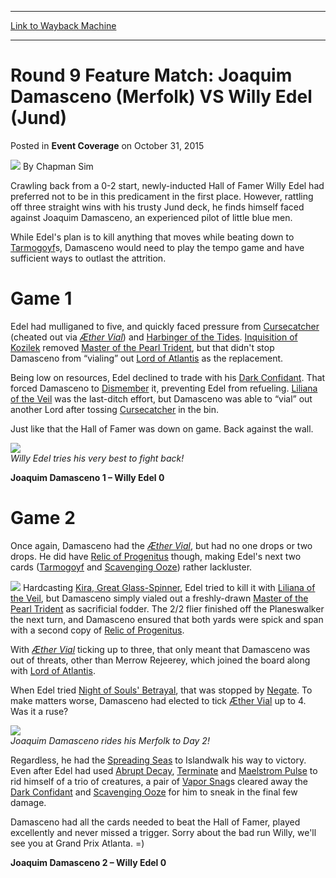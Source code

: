 
---
[Link to Wayback Machine](https://web.archive.org/web/20160326161503/http://magic.wizards.com/en/events/coverage/gppoa15/round-9-feature-match-damasceno-vs-edel-2015-10-31)

[_metadata_:author]:- "Chapman Sim"
[_metadata_:description]:- "Crawling back from a 0-2 start, newly-inducted Hall of Famer Willy Edel had preferred not to be in this predicament in the first place. However, rattling off three straight wins with his trusty Jund deck, he finds himself faced against Joaquim Damasceno, an experienced pilot of little blue men."
[_metadata_:generator]:- "Drupal 7 (http://drupal.org)"
[_metadata_:node]:- "821446"
[_metadata_:publish_date]:- "2015-10-31"
[_metadata_:source]:- "div-main-content"
[_metadata_:title]:- "Round 9 Feature Match: Joaquim Damasceno (Merfolk) VS Willy Edel (Jund)"
[_metadata_:wayback_capture_timestamp]:- "2016-03-26 16:15:03"
[_metadata_:wayback_raw_url]:- "https://web.archive.org/web/20160326161503id_/http://magic.wizards.com/en/events/coverage/gppoa15/round-9-feature-match-damasceno-vs-edel-2015-10-31"
[_metadata_:wayback_url]:- "http://magic.wizards.com/en/events/coverage/gppoa15/round-9-feature-match-damasceno-vs-edel-2015-10-31"
---


Round 9 Feature Match: Joaquim Damasceno (Merfolk) VS Willy Edel (Jund)
=======================================================================



 Posted in **Event Coverage**
 on October 31, 2015 






![](https://media.magic.wizards.com/styles/auth_small/public/images/person/chapman.jpg)
By Chapman Sim











Crawling back from a 0-2 start, newly-inducted Hall of Famer Willy Edel had preferred not to be in this predicament in the first place. However, rattling off three straight wins with his trusty Jund deck, he finds himself faced against Joaquim Damasceno, an experienced pilot of little blue men.


While Edel's plan is to kill anything that moves while beating down to [Tarmogoyf](http://gatherer.wizards.com/Pages/Card/Details.aspx?name=Tarmogoyf)s, Damasceno would need to play the tempo game and have sufficient ways to outlast the attrition.


Game 1
======


Edel had mulliganed to five, and quickly faced pressure from [Cursecatcher](http://gatherer.wizards.com/Pages/Card/Details.aspx?name=Cursecatcher) (cheated out via *[Æther Vial](http://gatherer.wizards.com/Pages/Card/Details.aspx?name=%C3%86ther+Vial)*) and [Harbinger of the Tides](http://gatherer.wizards.com/Pages/Card/Details.aspx?name=Harbinger+of+the+Tides). [Inquisition of Kozilek](http://gatherer.wizards.com/Pages/Card/Details.aspx?name=Inquisition+of+Kozilek) removed [Master of the Pearl Trident](http://gatherer.wizards.com/Pages/Card/Details.aspx?name=Master+of+the+Pearl+Trident), but that didn't stop Damasceno from “vialing” out [Lord of Atlantis](http://gatherer.wizards.com/Pages/Card/Details.aspx?name=Lord+of+Atlantis) as the replacement.


Being low on resources, Edel declined to trade with his [Dark Confidant](http://gatherer.wizards.com/Pages/Card/Details.aspx?name=Dark+Confidant). That forced Damasceno to [Dismember](http://gatherer.wizards.com/Pages/Card/Details.aspx?name=Dismember) it, preventing Edel from refueling. [Liliana of the Veil](http://gatherer.wizards.com/Pages/Card/Details.aspx?name=Liliana+of+the+Veil) was the last-ditch effort, but Damasceno was able to “vial” out another Lord after tossing [Cursecatcher](http://gatherer.wizards.com/Pages/Card/Details.aspx?name=Cursecatcher) in the bin.


Just like that the Hall of Famer was down on game. Back against the wall.


**![](https://media.wizards.com/2015/events/gppoa15/gppoa15_008Edel.jpg)**  
*Willy Edel tries his very best to fight back!*


**Joaquim Damasceno 1 – Willy Edel 0**


Game 2
======


Once again, Damasceno had the *[Æther Vial](http://gatherer.wizards.com/Pages/Card/Details.aspx?name=%C3%86ther+Vial)*, but had no one drops or two drops. He did have [Relic of Progenitus](http://gatherer.wizards.com/Pages/Card/Details.aspx?name=Relic+of+Progenitus) though, making Edel's next two cards ([Tarmogoyf](http://gatherer.wizards.com/Pages/Card/Details.aspx?name=Tarmogoyf) and [Scavenging Ooze](http://gatherer.wizards.com/Pages/Card/Details.aspx?name=Scavenging+Ooze)) rather lackluster.


[![](http://gatherer.wizards.com/Handlers/Image.ashx?type=card&name=Kira%2C+Great+Glass-Spinner)](http://gatherer.wizards.com/Pages/Card/Details.aspx?name=Kira%2C+Great+Glass-Spinner)
Hardcasting [Kira, Great Glass-Spinner](http://gatherer.wizards.com/Pages/Card/Details.aspx?name=Kira%2C+Great+Glass-Spinner), Edel tried to kill it with [Liliana of the Veil](http://gatherer.wizards.com/Pages/Card/Details.aspx?name=Liliana+of+the+Veil), but Damasceno simply vialed out a freshly-drawn [Master of the Pearl Trident](http://gatherer.wizards.com/Pages/Card/Details.aspx?name=Master+of+the+Pearl+Trident) as sacrificial fodder. The 2/2 flier finished off the Planeswalker the next turn, and Damasceno ensured that both yards were spick and span with a second copy of [Relic of Progenitus](http://gatherer.wizards.com/Pages/Card/Details.aspx?name=Relic+of+Progenitus).


With *[Æther Vial](http://gatherer.wizards.com/Pages/Card/Details.aspx?name=%C3%86ther+Vial)* ticking up to three, that only meant that Damasceno was out of threats, other than Merrow Rejeerey, which joined the board along with [Lord of Atlantis](http://gatherer.wizards.com/Pages/Card/Details.aspx?name=Lord+of+Atlantis).


When Edel tried [Night of Souls' Betrayal](http://gatherer.wizards.com/Pages/Card/Details.aspx?name=Night+of+Souls%27+Betrayal), that was stopped by [Negate](http://gatherer.wizards.com/Pages/Card/Details.aspx?name=Negate). To make matters worse, Damasceno had elected to tick [Æther Vial](http://gatherer.wizards.com/Pages/Card/Details.aspx?name=%C3%86ther+Vial) up to 4. Was it a ruse?


**![](https://media.wizards.com/2015/events/gppoa15/gppoa15_008Damasceno.jpg)**  
*Joaquim Damasceno rides his Merfolk to Day 2!*


Regardless, he had the [Spreading Seas](http://gatherer.wizards.com/Pages/Card/Details.aspx?name=Spreading+Seas) to Islandwalk his way to victory. Even after Edel had used [Abrupt Decay](http://gatherer.wizards.com/Pages/Card/Details.aspx?name=Abrupt+Decay), [Terminate](http://gatherer.wizards.com/Pages/Card/Details.aspx?name=Terminate) and [Maelstrom Pulse](http://gatherer.wizards.com/Pages/Card/Details.aspx?name=Maelstrom+Pulse) to rid himself of a trio of creatures, a pair of [Vapor Snag](http://gatherer.wizards.com/Pages/Card/Details.aspx?name=Vapor+Snag)s cleared away the [Dark Confidant](http://gatherer.wizards.com/Pages/Card/Details.aspx?name=Dark+Confidant) and [Scavenging Ooze](http://gatherer.wizards.com/Pages/Card/Details.aspx?name=Scavenging+Ooze) for him to sneak in the final few damage.


Damasceno had all the cards needed to beat the Hall of Famer, played excellently and never missed a trigger. Sorry about the bad run Willy, we'll see you at Grand Prix Atlanta. =)


**Joaquim Damasceno 2 – Willy Edel 0**







